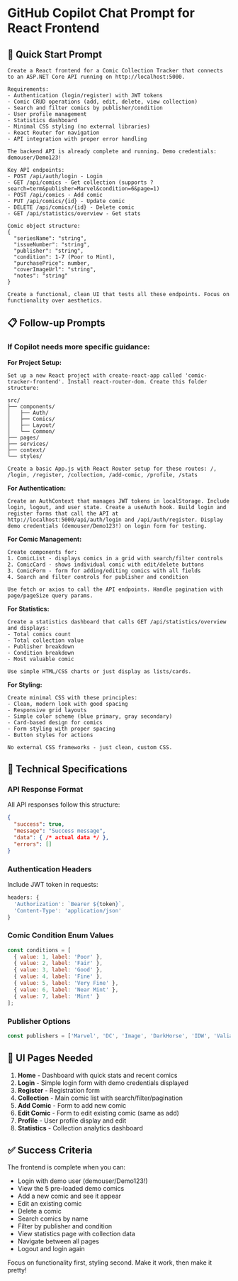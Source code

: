 # GitHub Copilot Chat Prompt for React Frontend

## 🎯 Quick Start Prompt

```
Create a React frontend for a Comic Collection Tracker that connects to an ASP.NET Core API running on http://localhost:5000. 

Requirements:
- Authentication (login/register) with JWT tokens
- Comic CRUD operations (add, edit, delete, view collection)
- Search and filter comics by publisher/condition
- User profile management
- Statistics dashboard
- Minimal CSS styling (no external libraries)
- React Router for navigation
- API integration with proper error handling

The backend API is already complete and running. Demo credentials: demouser/Demo123!

Key API endpoints:
- POST /api/auth/login - Login
- GET /api/comics - Get collection (supports ?search=term&publisher=Marvel&condition=6&page=1)
- POST /api/comics - Add comic
- PUT /api/comics/{id} - Update comic
- DELETE /api/comics/{id} - Delete comic
- GET /api/statistics/overview - Get stats

Comic object structure:
{
  "seriesName": "string",
  "issueNumber": "string", 
  "publisher": "string",
  "condition": 1-7 (Poor to Mint),
  "purchasePrice": number,
  "coverImageUrl": "string",
  "notes": "string"
}

Create a functional, clean UI that tests all these endpoints. Focus on functionality over aesthetics.
```

## 📋 Follow-up Prompts

### If Copilot needs more specific guidance:

**For Project Setup:**
```
Set up a new React project with create-react-app called 'comic-tracker-frontend'. Install react-router-dom. Create this folder structure:

src/
├── components/
│   ├── Auth/
│   ├── Comics/
│   ├── Layout/
│   └── Common/
├── pages/
├── services/
├── context/
└── styles/

Create a basic App.js with React Router setup for these routes: /, /login, /register, /collection, /add-comic, /profile, /stats
```

**For Authentication:**
```
Create an AuthContext that manages JWT tokens in localStorage. Include login, logout, and user state. Create a useAuth hook. Build login and register forms that call the API at http://localhost:5000/api/auth/login and /api/auth/register. Display demo credentials (demouser/Demo123!) on login form for testing.
```

**For Comic Management:**
```
Create components for:
1. ComicList - displays comics in a grid with search/filter controls
2. ComicCard - shows individual comic with edit/delete buttons  
3. ComicForm - form for adding/editing comics with all fields
4. Search and filter controls for publisher and condition

Use fetch or axios to call the API endpoints. Handle pagination with page/pageSize query params.
```

**For Statistics:**
```
Create a statistics dashboard that calls GET /api/statistics/overview and displays:
- Total comics count
- Total collection value
- Publisher breakdown
- Condition breakdown
- Most valuable comic

Use simple HTML/CSS charts or just display as lists/cards.
```

**For Styling:**
```
Create minimal CSS with these principles:
- Clean, modern look with good spacing
- Responsive grid layouts
- Simple color scheme (blue primary, gray secondary)
- Card-based design for comics
- Form styling with proper spacing
- Button styles for actions

No external CSS frameworks - just clean, custom CSS.
```

## 🔧 Technical Specifications

### API Response Format
All API responses follow this structure:
```json
{
  "success": true,
  "message": "Success message",
  "data": { /* actual data */ },
  "errors": []
}
```

### Authentication Headers
Include JWT token in requests:
```javascript
headers: {
  'Authorization': `Bearer ${token}`,
  'Content-Type': 'application/json'
}
```

### Comic Condition Enum Values
```javascript
const conditions = [
  { value: 1, label: 'Poor' },
  { value: 2, label: 'Fair' },
  { value: 3, label: 'Good' },
  { value: 4, label: 'Fine' },
  { value: 5, label: 'Very Fine' },
  { value: 6, label: 'Near Mint' },
  { value: 7, label: 'Mint' }
];
```

### Publisher Options
```javascript
const publishers = ['Marvel', 'DC', 'Image', 'DarkHorse', 'IDW', 'Valiant', 'Other'];
```

## 🎨 UI Pages Needed

1. **Home** - Dashboard with quick stats and recent comics
2. **Login** - Simple login form with demo credentials displayed
3. **Register** - Registration form
4. **Collection** - Main comic list with search/filter/pagination
5. **Add Comic** - Form to add new comic
6. **Edit Comic** - Form to edit existing comic (same as add)
7. **Profile** - User profile display and edit
8. **Statistics** - Collection analytics dashboard

## ✅ Success Criteria

The frontend is complete when you can:
- Login with demo user (demouser/Demo123!)
- View the 5 pre-loaded demo comics
- Add a new comic and see it appear
- Edit an existing comic
- Delete a comic
- Search comics by name
- Filter by publisher and condition
- View statistics page with collection data
- Navigate between all pages
- Logout and login again

Focus on functionality first, styling second. Make it work, then make it pretty!